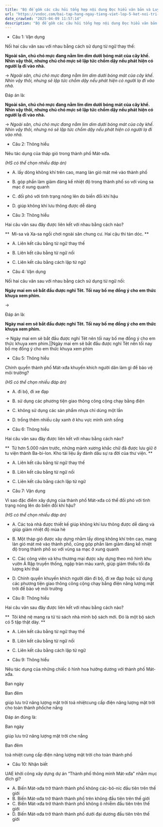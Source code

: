 ```yaml
---
title: "Bộ đề gồm các câu hỏi tổng hợp nội dung Đọc hiểu văn bản và Luyện từ và câu được học ở Tuần 34 trong chương trình Tiếng Việt lớp 5 Tập 2 Kết nối tri thức."
url: "https://vndoc.com/bai-tap-hang-ngay-tieng-viet-lop-5-ket-noi-tri-thuc-tuan-34-thu-5-337694"
date_crawled: "2025-04-09 11:57:14"
description: "Bộ đề gồm các câu hỏi tổng hợp nội dung Đọc hiểu văn bản và Luyện từ và câu được học ở Tuần 34 trong chương trình Tiếng Việt lớp 5 Tập 2 Kết nối tri thức."
---
```


* Câu 1:  Vận dụng

Nối hai câu văn sau với nhau bằng cách sử dụng từ ngữ thay thế:

**Ngoài sân, chú chó mực đang nằm lim dim dưới bóng mát của cây khế. Nhìn vậy thôi, nhưng chú chó mực sẽ lập tức chồm dậy nếu phát hiện có người lạ đi vào nhà.**

→ _Ngoài sân, chú chó mực đang nằm lim dim dưới bóng mát của cây khế. Nhìn vậy thôi, nhưng sẽ lập tức chồm dậy nếu phát hiện có người lạ đi vào nhà._

Đáp án là:

**Ngoài sân, chú chó mực đang nằm lim dim dưới bóng mát của cây khế. Nhìn vậy thôi, nhưng chú chó mực sẽ lập tức chồm dậy nếu phát hiện có người lạ đi vào nhà.**

→ _Ngoài sân, chú chó mực đang nằm lim dim dưới bóng mát của cây khế. Nhìn vậy thôi, nhưng nó sẽ lập tức chồm dậy nếu phát hiện có người lạ đi vào nhà._

* Câu 2:  Thông hiểu

Nêu tác dụng của tháp gió trong thành phố Mát-xđa.

_(HS có thể chọn nhiều đáp án)_

  * A. lấy dòng không khí trên cao, mang làn gió mát mẻ vào thành phố 
  * B. góp phần làm giảm đáng kể nhiệt độ trong thành phố so với vùng sa mạc ở xung quanh 
  * C. đối phó với tình trạng nóng lên do biến đổi khí hậu 
  * D. giúp không khí lưu thông được dễ dàng 



* Câu 3:  Thông hiểu

Hai câu văn sau đây được liên kết với nhau bằng cách nào?

**  Mi-sa và Xa-sa ngồi chơi ngoài sân chung cư. Hai cậu thi tán dóc. **

  * A. Liên kết câu bằng từ ngữ thay thế 
  * B. Liên kết câu bằng từ ngữ nối 
  * C. Liên kết câu bằng cách lặp từ ngữ 



* Câu 4:  Vận dụng

Nối hai câu văn sau với nhau bằng cách sử dụng từ ngữ nối:

**Ngày mai em sẽ bắt đầu được nghỉ Têt. Tối nay bố mẹ đồng ý cho em thức khuya xem phim.**

→ 

Đáp án là:

**Ngày mai em sẽ bắt đầu được nghỉ Têt. Tối nay bố mẹ đồng ý cho em thức khuya xem phim.**

→ Ngày mai em sẽ bắt đầu được nghỉ Têt nên tối nay bố mẹ đồng ý cho em thức khuya xem phim.||Ngày mai em sẽ bắt đầu được nghỉ Têt nên tối nay bố mẹ đồng ý cho em thức khuya xem phim

* Câu 5:  Thông hiểu

Chính quyền thành phố Mát-xđa khuyến khích người dân làm gì để bảo vệ môi trường?

_(HS có thể chọn nhiều đáp án)_

  * A. đi bộ, đi xe đạp 
  * B. sử dụng các phương tiện giao thông công cộng chạy bằng điện 
  * C. không sử dụng các sản phẩm nhựa chỉ dùng một lần 
  * D. trồng thêm nhiều cây xanh ở khu vực mình sinh sống 



* Câu 6:  Thông hiểu

Hai câu văn sau đây được liên kết với nhau bằng cách nào?

**  Từ hơn 5.000 năm trước, những mảnh xương khắc chữ đã được lưu giữ ở tu viện thành Ba-bi-lon. Kho tài liệu ấy đánh dấu sự ra đời của thư viện. **

  * A. Liên kết câu bằng từ ngữ thay thế 
  * B. Liên kết câu bằng từ ngữ nối 
  * C. Liên kết câu bằng cách lặp từ ngữ 



* Câu 7:  Vận dụng

Vì sao đặc điểm xây dựng của thành phố Mát-xđa có thể đối phó với tình trạng nóng lên do biến đổi khí hậu?

_(HS có thể chọn nhiều đáp án)_

  * A. Các toà nhà được thiết kế giúp không khí lưu thông được dễ dàng và giúp giảm nhiệt độ mùa hè 
  * B. Một tháp gió được xây dựng nhằm lấy dòng không khí trên cao, mang làn gió mát mẻ vào thành phố, cũng góp phần làm giảm đáng kể nhiệt độ trong thành phố so với vùng sa mạc ở xung quanh 
  * C. Các công viên và khu thương mại được xây dựng theo mô hình khu vườn Ả Rập truyền thống, ngập tràn màu xanh, giúp giảm thiểu tối đa lượng khí thải 
  * D. Chính quyền khuyến khích người dân đi bộ, đi xe đạp hoặc sử dụng các phương tiện giao thông công cộng chạy bằng điện năng lượng mặt trời để bảo vệ môi trường 



* Câu 8:  Thông hiểu

Hai câu văn sau đây được liên kết với nhau bằng cách nào?

**  Tôi khệ nệ mang ra từ tủ sách nhà mình bộ sách mới. Đó là một bộ sách có 5 tập thật dày. **

  * A. Liên kết câu bằng từ ngữ thay thế 
  * B. Liên kết câu bằng từ ngữ nối 
  * C. Liên kết câu bằng cách lặp từ ngữ 



* Câu 9:  Thông hiểu

Nêu tác dụng của những chiếc ô hình hoa hướng dương với thành phố Mát-xđa.

Ban ngày

Ban đêm

giúp lưu trữ năng lượng mặt trời toả nhiệtcung cấp điện năng lượng mặt trời cho toàn thành phốche nắng

Đáp án đúng là:

Ban ngày

giúp lưu trữ năng lượng mặt trời che nắng

Ban đêm

toả nhiệt cung cấp điện năng lượng mặt trời cho toàn thành phố

* Câu 10:  Nhận biết

UAE khởi công xây dựng dự án “Thành phố thông minh Mát-xđa" nhằm mục đích gì?

  * A. Biến Mát-xđa trở thành thành phố không các-bô-níc đầu tiên trên thế giới 
  * B. Biến Mát-xđa trở thành thành phố trên không đầu tiên trên thế giới 
  * C. Biến Mát-xđa trở thành thành phố không ô nhiễm đầu tiên trên thế giới 
  * D. Biến Mát-xđa trở thành thành phố dưới đại dương đầu tiên trên thế giới 


